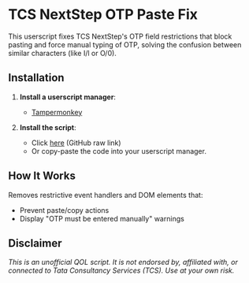 # TCS NextStep OTP Paste Fix

 This userscript fixes TCS NextStep's OTP field restrictions that block pasting and force manual typing of OTP, solving the confusion between similar characters (like I/l or O/0).
## Installation

1. **Install a userscript manager**:
   - [Tampermonkey](https://www.tampermonkey.net/)

2. **Install the script**:
   - Click [here](https://github.com/IndexPosition/TCS-NextStep-OTP-Paste-Fix/raw/refs/heads/main/pasteFix.user.js) (GitHub raw link)
   - Or copy-paste the code into your userscript manager.

## How It Works
Removes restrictive event handlers and DOM elements that:
- Prevent paste/copy actions
- Display "OTP must be entered manually" warnings

## Disclaimer
*This is an unofficial QOL script. It is not endorsed by, affiliated with, or connected to Tata Consultancy Services (TCS). Use at your own risk.*

